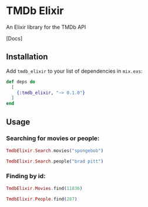 # TMDb Elixir

An Elixir library for the TMDb API

[Docs]

## Installation

Add `tmdb_elixir` to your list of dependencies in `mix.exs`:

```elixir
def deps do
  [
    {:tmdb_elixir, "~> 0.1.0"}
  ]
end
```

## Usage

### Searching for movies or people:

```elixir
TmdbElixir.Search.movies("spongebob")

TmdbElixir.Search.people("brad pitt")
```

### Finding by id:

```elixir
TmdbElixir.Movies.find(11836)

TmdbElixir.People.find(287)
```

